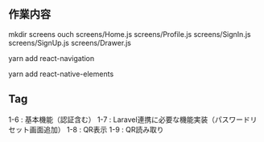 ## 作業内容

mkdir screens
ouch screens/Home.js screens/Profile.js screens/SignIn.js screens/SignUp.js screens/Drawer.js

yarn add react-navigation

yarn add react-native-elements

## Tag

1-6 : 基本機能（認証含む）
1-7 : Laravel連携に必要な機能実装（パスワードリセット画面追加）
1-8 : QR表示
1-9 : QR読み取り